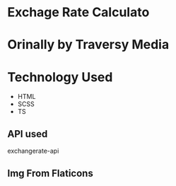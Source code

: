 # Exchage Rate Calculato

# Orinally by Traversy Media

# Technology Used

- HTML
- SCSS
- TS

## API used

exchangerate-api

## Img From Flaticons
